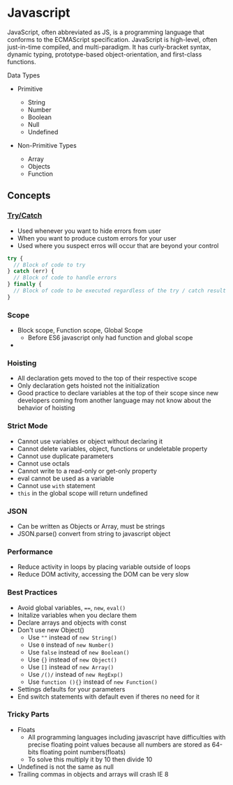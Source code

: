 # Javascript

JavaScript, often abbreviated as JS, is a programming language that conforms to the ECMAScript specification. JavaScript is high-level, often just-in-time compiled, and multi-paradigm. It has curly-bracket syntax, dynamic typing, prototype-based object-orientation, and first-class functions.

Data Types

- Primitive

  - String
  - Number
  - Boolean
  - Null
  - Undefined

- Non-Primitive Types
  - Array
  - Objects
  - Function

## Concepts

### [Try/Catch](https://www.w3schools.com/js/js_errors.asp)

- Used whenever you want to hide errors from user
- When you want to produce custom errors for your user
- Used where you suspect erros will occur that are beyond your control

```js
try {
  // Block of code to try
} catch (err) {
  // Block of code to handle errors
} finally {
  // Block of code to be executed regardless of the try / catch result
}
```

### Scope

- Block scope, Function scope, Global Scope
  - Before ES6 javascript only had function and global scope
-

### Hoisting

- All declaration gets moved to the top of their respective scope
- Only declaration gets hoisted not the initialization
- Good practice to declare variables at the top of their scope since new developers coming from another language may not know about the behavior of hoisting

### Strict Mode

- Cannot use variables or object without declaring it
- Cannot delete variables, object, functions or undeletable property
- Cannot use duplicate parameters
- Cannot use octals
- Cannot write to a read-only or get-only property
- eval cannot be used as a variable
- Cannot use `with` statement
- `this` in the global scope will return undefined

### JSON

- Can be written as Objects or Array, must be strings
- JSON.parse() convert from string to javascript object

### Performance

- Reduce activity in loops by placing variable outside of loops
- Reduce DOM activity, accessing the DOM can be very slow

### Best Practices

- Avoid global variables, `==`, `new`, `eval()`
- Initalize variables when you declare them
- Declare arrays and objects with const
- Don't use new Object()
  - Use `""` instead of `new String()`
  - Use `0` instead of `new Number()`
  - Use `false` instead of `new Boolean()`
  - Use `{}` instead of `new Object()`
  - Use `[]` instead of `new Array()`
  - Use `/()/` instead of `new RegExp()`
  - Use `function (){}` instead of `new Function()`
- Settings defaults for your parameters
- End switch statements with default even if theres no need for it

### Tricky Parts

- Floats
  - All programming languages including javascript have difficulties with precise floating point values because all numbers are stored as 64-bits floating point numbers(floats)
  - To solve this multiply it by 10 then divide 10
- Undefined is not the same as null
- Trailing commas in objects and arrays will crash IE 8
